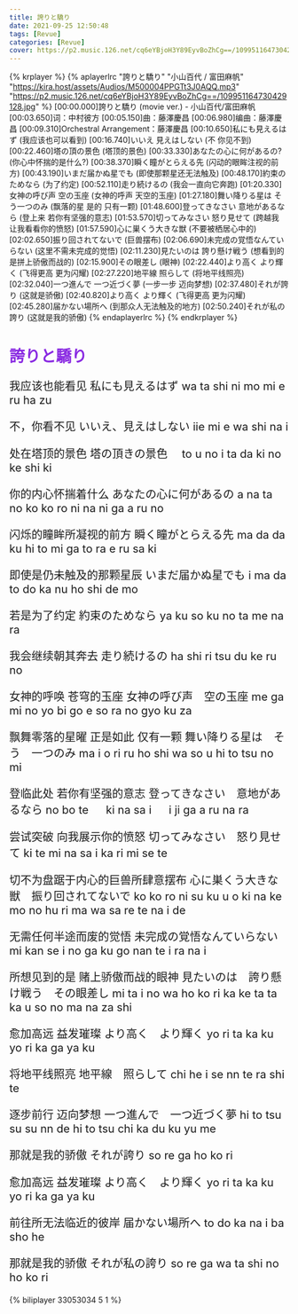 ```yaml
---
title: 誇りと驕り
date: 2021-09-25 12:50:48
tags: [Revue]
categories: [Revue]
cover: https://p2.music.126.net/cq6eYBjoH3Y89EyvBoZhCg==/109951164730429128.jpg
---
```


{% krplayer %}
{% aplayerlrc "誇りと驕り" "小山百代 / 富田麻帆" "https://kira.host/assets/Audios/M500004PPGTt3J0AQQ.mp3" "https://p2.music.126.net/cq6eYBjoH3Y89EyvBoZhCg==/109951164730429128.jpg" %}
[00:00.000]誇りと驕り (movie ver.) - 小山百代/富田麻帆
[00:03.650]词：中村彼方
[00:05.150]曲：藤澤慶昌
[00:06.980]编曲：藤澤慶昌
[00:09.310]Orchestral Arrangement：藤澤慶昌
[00:10.650]私にも見えるはず (我应该也可以看到)
[00:16.740]いいえ 見えはしない (不 你见不到)
[00:22.460]塔の頂の景色 (塔顶的景色)
[00:33.330]あなたの心に何があるの? (你心中怀揣的是什么?)
[00:38.370]瞬く瞳がとらえる先 (闪动的眼眸注视的前方)
[00:43.190]いまだ届かぬ星でも (即使那颗星还无法触及)
[00:48.170]約束のためなら (为了约定)
[00:52.110]走り続けるの (我会一直向它奔跑)
[01:20.330]女神の呼び声 空の玉座 (女神的呼声 天空的玉座)
[01:27.180]舞い降りる星は そう一つのみ (飘落的星 是的 只有一颗)
[01:48.600]登ってきなさい 意地があるなら (登上来 若你有坚强的意志)
[01:53.570]切ってみなさい 怒り見せて (跨越我 让我看看你的愤怒)
[01:57.590]心に巣くう大きな獣 (不要被栖居心中的)
[02:02.650]振り回されてないで (巨兽摆布)
[02:06.690]未完成の覚悟なんていらない (这里不需未完成的觉悟)
[02:11.230]見たいのは 誇り懸け戦う (想看到的是拼上骄傲而战的)
[02:15.900]その眼差し (眼神)
[02:22.440]より高く より輝く (飞得更高 更为闪耀)
[02:27.220]地平線 照らして (将地平线照亮)
[02:32.040]一つ進んで 一つ近づく夢 (一步一步 迈向梦想)
[02:37.480]それが誇り (这就是骄傲)
[02:40.820]より高く より輝く (飞得更高 更为闪耀)
[02:45.280]届かない場所へ (到那众人无法触及的地方)
[02:50.240]それが私の誇り (这就是我的骄傲)
{% endaplayerlrc %}
{% endkrplayer %}

<!-- more -->
<h1 style="color: blueviolet;">誇りと驕り</h1>

<div style="font-size: 1.25rem;">

我应该也能看见
私にも見えるはず
wa ta shi ni mo mi e ru ha zu

不，你看不见
いいえ、見えはしない
iie mi e wa shi na i

处在塔顶的景色
塔の頂きの景色　
to u no i ta da ki no ke shi ki

你的内心怀揣着什么
あなたの心に何があるの
a na ta no ko ko ro ni na ni ga a ru no

闪烁的瞳眸所凝视的前方
瞬く瞳がとらえる先
ma da da ku hi to mi ga to ra e ru sa ki

即使是仍未触及的那颗星辰
いまだ届かぬ星でも
i ma da to do ka nu ho shi de mo

若是为了约定
約束のためなら
ya ku so ku no ta me na ra

我会继续朝其奔去
走り続けるの
ha shi ri tsu du ke ru no

女神的呼唤 苍穹的玉座
女神の呼び声　空の玉座
me ga mi no yo bi go e so ra no gyo ku za

飘舞零落的星曜 正是如此 仅有一颗
舞い降りる星は　そう　一つのみ
ma i o ri ru ho shi wa so u hi to tsu no mi

登临此处 若你有坚强的意志
登ってきなさい　意地があるなら
no bo te 　 ki na sa i 　 i ji ga a ru na ra

尝试突破 向我展示你的愤怒
切ってみなさい　怒り見せて
ki te mi na sa i ka ri mi se te

切不为盘踞于内心的巨兽所肆意摆布
心に巣くう大きな獣　振り回されてないで
ko ko ro ni su ku u o ki na ke mo no hu ri ma wa sa re te na i de

无需任何半途而废的觉悟
未完成の覚悟なんていらない
mi kan se i no ga ku go nan te i ra na i

所想见到的是 赌上骄傲而战的眼神
見たいのは　誇り懸け戦う　その眼差し
mi ta i no wa ho ko ri ka ke ta ta ka u so no ma na za shi

愈加高远 益发璀璨
より高く　より輝く
yo ri ta ka ku yo ri ka ga ya ku

将地平线照亮
地平線　照らして
chi he i se nn te ra shi te

逐步前行 迈向梦想
一つ進んで　一つ近づく夢
hi to tsu su su nn de hi to tsu chi ka du ku yu me

那就是我的骄傲
それが誇り
so re ga ho ko ri

愈加高远 益发璀璨
より高く　より輝く
yo ri ta ka ku yo ri ka ga ya ku

前往所无法临近的彼岸
届かない場所へ
to do ka na i ba sho he

那就是我的骄傲
それが私の誇り
so re ga wa ta shi no ho ko ri

</div>

{% biliplayer 33053034 5 1 %}
